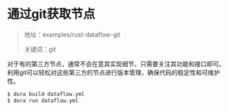 # 通过git获取节点

>地址：examples/rust-dataflow-git
>
>关键词：git

对于有的第三方节点，通常不会在意其实现细节，只需要关注其功能和接口即可。
利用git可以轻松对这些第三方的节点进行版本管理，确保代码的稳定性和可维护性。

```bash
$ dora build dataflow.yml
$ dora run dataflow.yml
```

